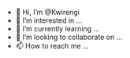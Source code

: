 - 👋 Hi, I’m @Kwirengi
- 👀 I’m interested in ...
- 🌱 I’m currently learning ...
- 💞️ I’m looking to collaborate on ...
- 📫 How to reach me ...

<!---
Kwirengi/Kwirengi is a ✨ special ✨ repository because its `README.md` (this file) appears on your GitHub profile.
You can click the Preview link to take a look at your changes.
--->
